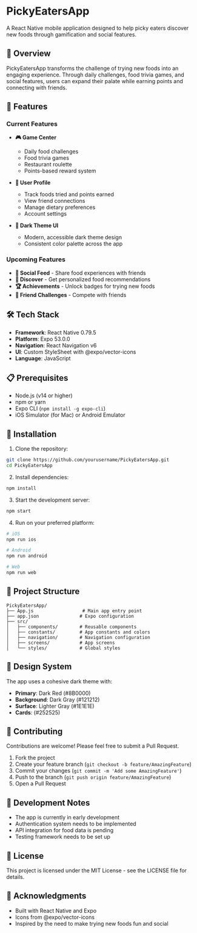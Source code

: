 # PickyEatersApp

A React Native mobile application designed to help picky eaters discover new foods through gamification and social features.

## 🎯 Overview

PickyEatersApp transforms the challenge of trying new foods into an engaging experience. Through daily challenges, food trivia games, and social features, users can expand their palate while earning points and connecting with friends.

## 🚀 Features

### Current Features
- **🎮 Game Center**
  - Daily food challenges
  - Food trivia games
  - Restaurant roulette
  - Points-based reward system

- **👤 User Profile**
  - Track foods tried and points earned
  - View friend connections
  - Manage dietary preferences
  - Account settings

- **🎨 Dark Theme UI**
  - Modern, accessible dark theme design
  - Consistent color palette across the app

### Upcoming Features
- **📱 Social Feed** - Share food experiences with friends
- **🧭 Discover** - Get personalized food recommendations
- **🏆 Achievements** - Unlock badges for trying new foods
- **👥 Friend Challenges** - Compete with friends

## 🛠️ Tech Stack

- **Framework**: React Native 0.79.5
- **Platform**: Expo 53.0.0
- **Navigation**: React Navigation v6
- **UI**: Custom StyleSheet with @expo/vector-icons
- **Language**: JavaScript

## 📋 Prerequisites

- Node.js (v14 or higher)
- npm or yarn
- Expo CLI (`npm install -g expo-cli`)
- iOS Simulator (for Mac) or Android Emulator

## 🔧 Installation

1. Clone the repository:
```bash
git clone https://github.com/yourusername/PickyEatersApp.git
cd PickyEatersApp
```

2. Install dependencies:
```bash
npm install
```

3. Start the development server:
```bash
npm start
```

4. Run on your preferred platform:
```bash
# iOS
npm run ios

# Android
npm run android

# Web
npm run web
```

## 📁 Project Structure

```
PickyEatersApp/
├── App.js                  # Main app entry point
├── app.json               # Expo configuration
├── src/
│   ├── components/        # Reusable components
│   ├── constants/         # App constants and colors
│   ├── navigation/        # Navigation configuration
│   ├── screens/           # App screens
│   └── styles/            # Global styles
```

## 🎨 Design System

The app uses a cohesive dark theme with:
- **Primary**: Dark Red (#8B0000)
- **Background**: Dark Gray (#121212)
- **Surface**: Lighter Gray (#1E1E1E)
- **Cards**: (#252525)

## 🤝 Contributing

Contributions are welcome! Please feel free to submit a Pull Request.

1. Fork the project
2. Create your feature branch (`git checkout -b feature/AmazingFeature`)
3. Commit your changes (`git commit -m 'Add some AmazingFeature'`)
4. Push to the branch (`git push origin feature/AmazingFeature`)
5. Open a Pull Request

## 📝 Development Notes

- The app is currently in early development
- Authentication system needs to be implemented
- API integration for food data is pending
- Testing framework needs to be set up

## 📄 License

This project is licensed under the MIT License - see the LICENSE file for details.

## 👏 Acknowledgments

- Built with React Native and Expo
- Icons from @expo/vector-icons
- Inspired by the need to make trying new foods fun and social